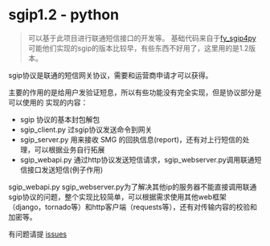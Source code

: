 sgip1.2 - python
===============

> 可以基于此项目进行联通短信接口的开发等。
基础代码来自于[fy_sgip4py](https://github.com/ElegantCloud/fy_sgip4py)
可能他们实现的sgip的版本比较早，有些东西不好用了，这里用的是1.2版本。

sgip协议是联通的短信网关协议，需要和运营商申请才可以获得。


主要的作用的是给用户发验证短息，所以有些功能没有完全实现，但是协议部分是可以使用的
实现的内容：
* sgip 协议的基本封包解包
* sgip_client.py 过sgip协议发送命令到网关
* sgip_server.py 用来接收 SMG 的回执信息(report)，还有对上行短信的处理，可以根据业务自行拓展
* sgip_webapi.py 通过http协议发送短信请求，sgip_webserver.py调用联通短信接口发送短信(例子作用)

sgip_webapi.py  sgip_webserver.py为了解决其他ip的服务器不能直接调用联通sgip协议的问题，整个实现比较简单，可以根据需求使用其他web框架（django，tornado等）和http客户端（requests等），还有对传输内容的校验和加密等。

有问题请提 [issues](https://github.com/orangle/sgip1.2/issues)

